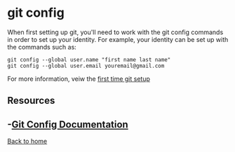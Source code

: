 # git config
When first setting up git, you'll need to work with the git config commands in order to set up your identity. For example, your identity can be set up with the commands such as:
``` 
git config --global user.name "first name last name" 
git config --global user.email youremail@gmail.com
``` 
For more information, veiw the [first time git setup](https://git-scm.com/book/en/v2/Getting-Started-First-Time-Git-Setup)
## Resources
-[Git Config Documentation](https://git-scm.com/docs/git-config)
---
[Back to home](../README.md)